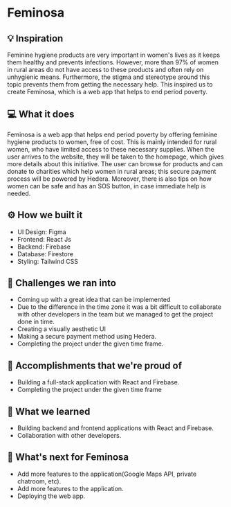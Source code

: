 # Feminosa

## 💡 Inspiration

Feminine hygiene products are very important in women's lives as it keeps them healthy and prevents infections. However, more than 97% of women in rural areas do not have access to these products and often rely on unhygienic means. Furthermore, the stigma and stereotype around this topic prevents them from getting the necessary help. This inspired us to create Feminosa, which is a web app that helps to end period poverty.

## 💻 What it does

Feminosa is a web app that helps end period poverty by offering feminine hygiene products to women, free of cost. This is mainly intended for rural women, who have limited access to these necessary supplies. When the user arrives to the website, they will be taken to the homepage, which gives more details about this initiative. The user can browse for products and can donate to charities which help women in rural areas; this secure payment process will be powered by Hedera. Moreover, there is also tips on how women can be safe and has an SOS button, in case immediate help is needed.

## ⚙️ How we built it

- UI Design: Figma
- Frontend: React Js
- Backend: Firebase
- Database: Firestore
- Styling: Tailwind CSS

## 🧠 Challenges we ran into

- Coming up with a great idea that can be implemented
- Due to the difference in the time zone it was a bit difficult to collaborate with other developers in the team but we managed to get the project done in time.
- Creating a visually aesthetic UI
- Making a secure payment method using Hedera.
- Completing the project under the given time frame.

## 🏅 Accomplishments that we're proud of

- Building a full-stack application with React and Firebase.
- Completing the project under the given time frame

## 📖 What we learned

- Building backend and frontend applications with React and Firebase.
- Collaboration with other developers.

## 🚀 What's next for Feminosa

- Add more features to the application(Google Maps API, private chatroom, etc).
- Add more features to the application.
- Deploying the web app.
